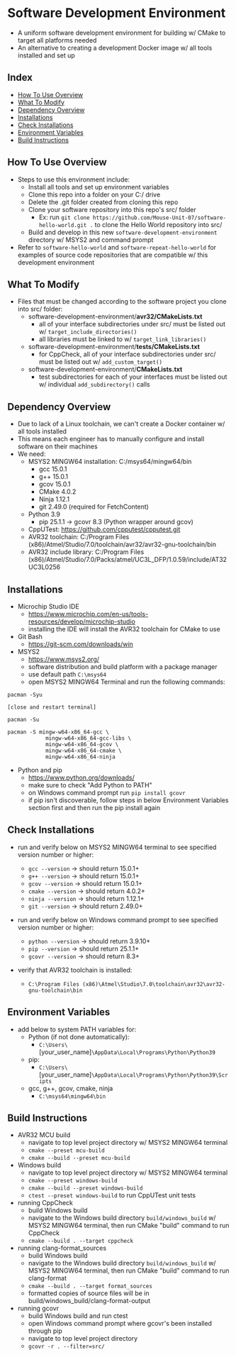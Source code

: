 # Software Development Environment
  - A uniform software development environment for building w/ CMake to target all platforms needed
  - An alternative to creating a development Docker image w/ all tools installed and set up

## Index
- [How To Use Overview](#how-to-use-overview)
- [What To Modify](#what-to-modify)
- [Dependency Overview](#dependency-overview)
- [Installations](#installations)
- [Check Installations](#check-installations)
- [Environment Variables](#environment-variables)
- [Build Instructions](#build-instructions)

## How To Use Overview
  - Steps to use this environment include:
    - Install all tools and set up environment variables
    - Clone this repo into a folder on your C:/ drive
    - Delete the .git folder created from cloning this repo
    - Clone your software repository into this repo's src/ folder
      - Ex: run `git clone https://github.com/Mouse-Unit-07/software-hello-world.git .` to clone the Hello World repository into src/
    - Build and develop in this new `software-development-environment` directory w/ MSYS2 and command prompt
  - Refer to `software-hello-world` and `software-repeat-hello-world` for examples of source code repositories that are compatible w/ this development environment

## What To Modify
- Files that must be changed according to the software project you clone into src/ folder:
    - software-development-environment/**avr32/CMakeLists.txt**
      - all of your interface subdirectories under src/ must be listed out w/ `target_include_directories()`
      - all libraries must be linked to w/ `target_link_libraries()`
    - software-development-environment/**tests/CMakeLists.txt**
      - for CppCheck, all of your interface subdirectories under src/ must be listed out w/ `add_custom_target()`
    - software-development-environment/**CMakeLists.txt**
      - test subdirectories for each of your interfaces must be listed out w/ individual `add_subdirectory()` calls

## Dependency Overview
  - Due to lack of a Linux toolchain, we can't create a Docker container w/ all tools installed
  - This means each engineer has to manually configure and install software on their machines
  - We need:
    - MSYS2 MINGW64 installation: C:/msys64/mingw64/bin
      - gcc 15.0.1
      - g++ 15.0.1
      - gcov 15.0.1
      - CMake 4.0.2
      - Ninja 1.12.1
      - git 2.49.0 (required for FetchContent)
    - Python 3.9
      - pip 25.1.1 -> gcovr 8.3 (Python wrapper around gcov)
    - CppUTest: https://github.com/cpputest/cpputest.git
    - AVR32 toolchain: C:/Program Files (x86)/Atmel/Studio/7.0/toolchain/avr32/avr32-gnu-toolchain/bin
    - AVR32 include library: C:/Program Files (x86)/Atmel/Studio/7.0/Packs/atmel/UC3L_DFP/1.0.59/include/AT32UC3L0256

## Installations
  - Microchip Studio IDE
    - https://www.microchip.com/en-us/tools-resources/develop/microchip-studio
    - installing the IDE will install the AVR32 toolchain for CMake to use 
  - Git Bash
    - https://git-scm.com/downloads/win
  - MSYS2
    - https://www.msys2.org/
    - software distribution and build platform with a package manager
    - use default path `C:\msys64`
    - open MSYS2 MINGW64 Terminal and run the following commands:
  ```
  pacman -Syu

  [close and restart terminal]

  pacman -Su

  pacman -S mingw-w64-x86_64-gcc \
              mingw-w64-x86_64-gcc-libs \
              mingw-w64-x86_64-gcov \
              mingw-w64-x86_64-cmake \
              mingw-w64-x86_64-ninja
  ```

  - Python and pip
    - https://www.python.org/downloads/
    - make sure to check "Add Python to PATH"
    - on Windows command prompt run `pip install gcovr`
    - if pip isn't discoverable, follow steps in below Environment Variables section first and then run the pip install again

## Check Installations
  - run and verify below on MSYS2 MINGW64 terminal to see specified version number or higher:
    - `gcc --version` -> should return 15.0.1+
    - `g++ --version` -> should return 15.0.1+
    - `gcov --version` -> should return 15.0.1+
    - `cmake --version` -> should return 4.0.2+
    - `ninja --version` -> should return 1.12.1+
    - `git --version` -> should return 2.49.0+

  - run and verify below on Windows command prompt to see specified version number or higher:
    - `python --version` -> should return 3.9.10+
    - `pip --version` -> should return 25.1.1+
    - `gcovr --version` -> should return 8.3+

  - verify that AVR32 toolchain is installed:
    - `C:\Program Files (x86)\Atmel\Studio\7.0\toolchain\avr32\avr32-gnu-toolchain\bin`

## Environment Variables
  - add below to system PATH variables for:
    - Python (if not done automatically):
      - `C:\Users\`[your_user_name]`\AppData\Local\Programs\Python\Python39`
    - pip:
      - `C:\Users\`[your_user_name]`\AppData\Local\Programs\Python\Python39\Scripts`
    - gcc, g++, gcov, cmake, ninja
      - `C:\msys64\mingw64\bin`

## Build Instructions
  - AVR32 MCU build
    - navigate to top level project directory w/ MSYS2 MINGW64 terminal
    - `cmake --preset mcu-build`
    - `cmake --build --preset mcu-build`
  - Windows build
    - navigate to top level project directory w/ MSYS2 MINGW64 terminal
    - `cmake --preset windows-build`
    - `cmake --build --preset windows-build`
    - `ctest --preset windows-build` to run CppUTest unit tests
  - running CppCheck
    - build Windows build
    - navigate to the Windows build directory `build/windows_build` w/ MSYS2 MINGW64 terminal, then run CMake "build" command to run CppCheck
    - `cmake --build . --target cppcheck`
  - running clang-format_sources
    - build Windows build
    - navigate to the Windows build directory `build/windows_build` w/ MSYS2 MINGW64 terminal, then run CMake "build" command to run clang-format
    - `cmake --build . --target format_sources`
    - formatted copies of source files will be in build/windows_build/clang-format-output
  - running gcovr
    - build Windows build and run ctest
    - open Windows command prompt where gcovr's been installed through pip
    - navigate to top level project directory
    - `gcovr -r . --filter=src/`
